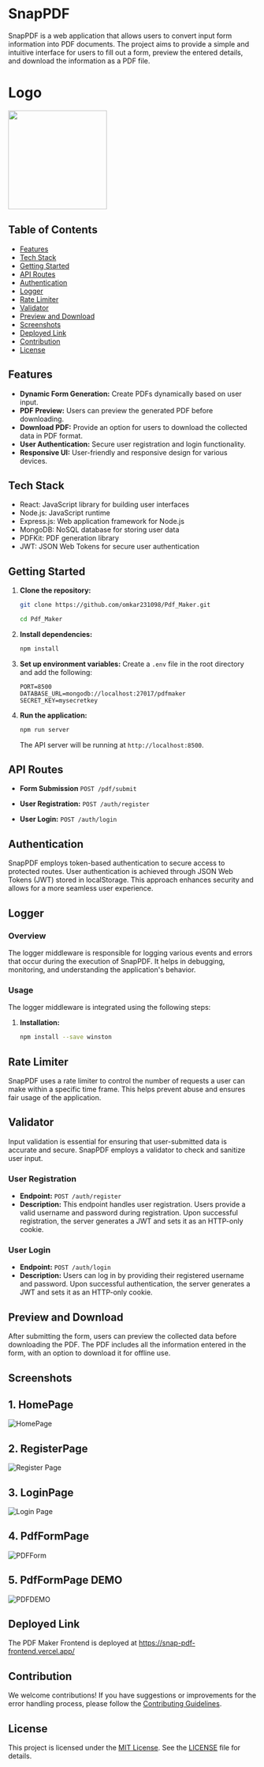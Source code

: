 


# SnapPDF


SnapPDF is a web application that allows users to convert input form information into PDF documents. The project aims to provide a simple and intuitive interface for users to fill out a form, preview the entered details, and download the information as a PDF file.

# Logo

<img src="https://github.com/omkar231098/Pdf_Maker/assets/109202596/127e5cc8-beb4-413d-9db4-111e01659b7b" width="200" />

## Table of Contents
- [Features](#features)
- [Tech Stack](#tech-stack)
- [Getting Started](#getting-started)
- [API Routes](#api-routes)
- [Authentication](#authentication)
- [Logger](#logger)
- [Rate Limiter](#rate-limiter)
- [Validator](#validator)
- [Preview and Download](#preview-and-download)
- [Screenshots](#screenshots)
- [Deployed Link](#deployed-link)
- [Contribution](#contribution)
- [License](#license)

## Features

- **Dynamic Form Generation:** Create PDFs dynamically based on user input.
- **PDF Preview:** Users can preview the generated PDF before downloading.
- **Download PDF:** Provide an option for users to download the collected data in PDF format.
- **User Authentication:** Secure user registration and login functionality.
- **Responsive UI:** User-friendly and responsive design for various devices.

## Tech Stack

- React: JavaScript library for building user interfaces
- Node.js: JavaScript runtime
- Express.js: Web application framework for Node.js
- MongoDB: NoSQL database for storing user data
- PDFKit: PDF generation library
- JWT: JSON Web Tokens for secure user authentication

## Getting Started

1. **Clone the repository:**
    ```bash
    git clone https://github.com/omkar231098/Pdf_Maker.git
   
    ```
   ```bash
   cd Pdf_Maker
    ```
2. **Install dependencies:**
    ```bash
    npm install
    ```

3. **Set up environment variables:**
    Create a `.env` file in the root directory and add the following:
    ```env
    PORT=8500
    DATABASE_URL=mongodb://localhost:27017/pdfmaker
    SECRET_KEY=mysecretkey
    ```

4. **Run the application:**
    ```bash
    npm run server
    ```
    The API server will be running at `http://localhost:8500`.
## API Routes

- **Form Submission**
  `POST /pdf/submit`

- **User Registration:**
  `POST /auth/register`

- **User Login:**
  `POST /auth/login`

## Authentication

SnapPDF employs token-based authentication to secure access to protected routes. User authentication is achieved through JSON Web Tokens (JWT) stored in localStorage. This approach enhances security and allows for a more seamless user experience.


## Logger

### Overview

The logger middleware is responsible for logging various events and errors that occur during the execution of SnapPDF. It helps in debugging, monitoring, and understanding the application's behavior.

### Usage

The logger middleware is integrated using the following steps:

1. **Installation:**
   ```bash
   npm install --save winston
   
## Rate Limiter

SnapPDF uses a rate limiter to control the number of requests a user can make within a specific time frame. This helps prevent abuse and ensures fair usage of the application.

## Validator

Input validation is essential for ensuring that user-submitted data is accurate and secure. SnapPDF employs a validator to check and sanitize user input.


### User Registration

- **Endpoint:** `POST /auth/register`
- **Description:** This endpoint handles user registration. Users provide a valid username and password during registration. Upon successful registration, the server generates a JWT and sets it as an HTTP-only cookie.

### User Login

- **Endpoint:** `POST /auth/login`
- **Description:** Users can log in by providing their registered username and password. Upon successful authentication, the server generates a JWT and sets it as an HTTP-only cookie.


## Preview and Download

After submitting the form, users can preview the collected data before downloading the PDF. The PDF includes all the information entered in the form, with an option to download it for offline use.

## Screenshots
## 1. HomePage

![HomePage](https://github.com/omkar231098/Pdf_Maker/assets/109202596/e4060aa2-721e-45e3-be58-9a6f543315a0)


## 2. RegisterPage
![Register Page](https://github.com/omkar231098/Pdf_Maker/assets/109202596/f9900bf1-2977-45d3-a9f0-d4b340654e05)

## 3. LoginPage
![Login Page](https://github.com/omkar231098/Pdf_Maker/assets/109202596/b5c79d2f-d2c0-48bf-bfe4-a03f1ab1c09a)

## 4. PdfFormPage

![PDFForm](https://github.com/omkar231098/Pdf_Maker/assets/109202596/18610d2e-fdd2-48a7-b7c6-ce911538ae19)


## 5. PdfFormPage DEMO

![PDFDEMO](https://github.com/omkar231098/Pdf_Maker/assets/109202596/960d7c61-7829-4f63-8880-77dbc7c4d986)


## Deployed Link
The PDF Maker Frontend is deployed at https://snap-pdf-frontend.vercel.app/

## Contribution

We welcome contributions! If you have suggestions or improvements for the error handling process, please follow the [Contributing Guidelines](CONTRIBUTING.md).

## License

This project is licensed under the [MIT License](LICENSE). See the [LICENSE](LICENSE) file for details.





